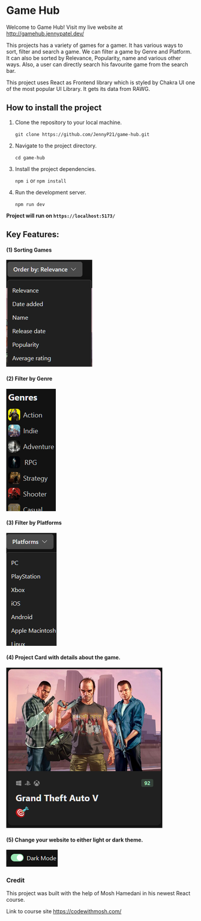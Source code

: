 # Game Hub

Welcome to Game Hub! Visit my live website at http://gamehub.jennypatel.dev/

This projects has a variety of games for a gamer. It has various ways to sort, filter and search a game. We can filter a game by Genre and Platform. It can also be sorted by Relevance, Popularity, name and various other ways. Also, a user can directly search his favourite game from the search bar.

This project uses React as Frontend library which is styled by Chakra UI one of the most popular UI Library. It gets its data from RAWG.

## How to install the project

1. Clone the repository to your local machine.
    
    `git clone https://github.com/JennyP21/game-hub.git`

2. Navigate to the project directory.

    `cd game-hub`

3. Install the project dependencies.

    `npm i` or `npm install`

4. Run the development server.

    `npm run dev`

**Project will run on `https://localhost:5173/`**

## Key Features:

#### (1) Sorting Games

   ![Alt text](md/sort.png)

#### (2) Filter by Genre

   ![Alt text](md/genre.png)

#### (3) Filter by Platforms

   ![Alt text](md/platform.png)

#### (4) Project Card with details about the game.

   ![Alt text](md/card.png)

#### (5) Change your website to either light or dark theme.

   ![Alt text](md/theme.png)

### Credit

This project was built with the help of Mosh Hamedani in his newest React course.

Link to course site https://codewithmosh.com/
